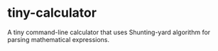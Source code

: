 # tiny-calculator
A tiny command-line calculator that uses Shunting-yard algorithm for parsing mathematical expressions.    
